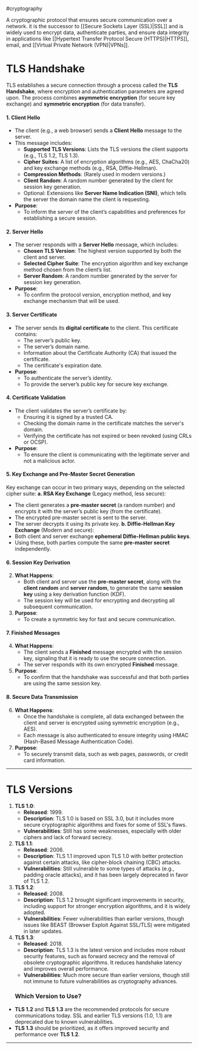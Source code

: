 #cryptography 

A cryptographic protocol that ensures secure communication over a network. it is the successor to [[Secure Sockets Layer (SSL)|SSL]] and is widely used to encrypt data, authenticate parties, and ensure data integrity in applications like [[Hypertext Transfer Protocol Secure (HTTPS)|HTTPS]], email, and [[Virtual Private Network (VPN)|VPNs]].
# **TLS Handshake**
TLS establishes a secure connection through a process called the **TLS Handshake**, where encryption and authentication parameters are agreed upon. The process combines **asymmetric encryption** (for secure key exchange) and **symmetric encryption** (for data transfer).
#### **1. Client Hello**
- The client (e.g., a web browser) sends a **Client Hello** message to the server.
- This message includes:
	- **Supported TLS Versions**: Lists the TLS versions the client supports (e.g., TLS 1.2, TLS 1.3).
	- **Cipher Suites**: A list of encryption algorithms (e.g., AES, ChaCha20) and key exchange methods (e.g., RSA, Diffie-Hellman).
	- **Compression Methods**: (Rarely used in modern versions.)
	- **Client Random**: A random number generated by the client for session key generation.
	- Optional: Extensions like **Server Name Indication (SNI)**, which tells the server the domain name the client is requesting.
- **Purpose**:
	 - To inform the server of the client’s capabilities and preferences for establishing a secure session.
#### **2. Server Hello**
- The server responds with a **Server Hello** message, which includes:
	- **Chosen TLS Version**: The highest version supported by both the client and server.
	- **Selected Cipher Suite**: The encryption algorithm and key exchange method chosen from the client’s list.
	- **Server Random**: A random number generated by the server for session key generation.
- **Purpose**:
    - To confirm the protocol version, encryption method, and key exchange mechanism that will be used.
#### **3. Server Certificate**
- The server sends its **digital certificate** to the client. This certificate contains:
	- The server’s public key.
	- The server’s domain name.
	- Information about the Certificate Authority (CA) that issued the certificate.
	- The certificate's expiration date.
- **Purpose**:
    - To authenticate the server’s identity.
    - To provide the server’s public key for secure key exchange.
#### **4. Certificate Validation**
- The client validates the server’s certificate by:
	- Ensuring it is signed by a trusted CA.
	- Checking the domain name in the certificate matches the server's domain.
	- Verifying the certificate has not expired or been revoked (using CRLs or OCSP).
- **Purpose**:
    - To ensure the client is communicating with the legitimate server and not a malicious actor.
#### **5. Key Exchange and Pre-Master Secret Generation**
Key exchange can occur in two primary ways, depending on the selected cipher suite:
 **a. RSA Key Exchange** (Legacy method, less secure):
- The client generates a **pre-master secret** (a random number) and encrypts it with the server’s public key (from the certificate).
- The encrypted pre-master secret is sent to the server.
- The server decrypts it using its private key.
**b. Diffie-Hellman Key Exchange** (Modern and secure):
- Both client and server exchange **ephemeral Diffie-Hellman public keys**.
- Using these, both parties compute the same **pre-master secret** independently.
#### **6. Session Key Derivation**
2. **What Happens**:
    - Both client and server use the **pre-master secret**, along with the **client random** and **server random**, to generate the same **session key** using a key derivation function (KDF).
    - The session key will be used for encrypting and decrypting all subsequent communication.
3. **Purpose**:
    - To create a symmetric key for fast and secure communication.
#### **7. Finished Messages**
4. **What Happens**:
    - The client sends a **Finished** message encrypted with the session key, signaling that it is ready to use the secure connection.
    - The server responds with its own encrypted **Finished** message.
5. **Purpose**:
    - To confirm that the handshake was successful and that both parties are using the same session key.
#### **8. Secure Data Transmission**
6. **What Happens**:
    - Once the handshake is complete, all data exchanged between the client and server is encrypted using symmetric encryption (e.g., AES).
    - Each message is also authenticated to ensure integrity using HMAC (Hash-Based Message Authentication Code).
7. **Purpose**:
    - To securely transmit data, such as web pages, passwords, or credit card information.
---
# **TLS Versions**
1. **TLS 1.0**:
    - **Released**: 1999.
    - **Description**: TLS 1.0 is based on SSL 3.0, but it includes more secure cryptographic algorithms and fixes for some of SSL's flaws.
    - **Vulnerabilities**: Still has some weaknesses, especially with older ciphers and lack of forward secrecy.
2. **TLS 1.1**:
    - **Released**: 2006.
    - **Description**: TLS 1.1 improved upon TLS 1.0 with better protection against certain attacks, like cipher-block chaining (CBC) attacks.
    - **Vulnerabilities**: Still vulnerable to some types of attacks (e.g., padding oracle attacks), and it has been largely deprecated in favor of TLS 1.2.
3. **TLS 1.2**:
    - **Released**: 2008.
    - **Description**: TLS 1.2 brought significant improvements in security, including support for stronger encryption algorithms, and it is widely adopted.
    - **Vulnerabilities**: Fewer vulnerabilities than earlier versions, though issues like BEAST (Browser Exploit Against SSL/TLS) were mitigated in later updates.
4. **TLS 1.3**:
    - **Released**: 2018.
    - **Description**: TLS 1.3 is the latest version and includes more robust security features, such as forward secrecy and the removal of obsolete cryptographic algorithms. It reduces handshake latency and improves overall performance.
    - **Vulnerabilities**: Much more secure than earlier versions, though still not immune to future vulnerabilities as cryptography advances.
	### **Which Version to Use?**
- **TLS 1.2** and **TLS 1.3** are the recommended protocols for secure communications today. SSL and earlier TLS versions (1.0, 1.1) are deprecated due to known vulnerabilities.
- **TLS 1.3** should be prioritized, as it offers improved security and performance over **TLS 1.2**.
---